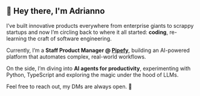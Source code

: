 ## 👋 Hey there, I'm Adrianno

I’ve built innovative products everywhere from enterprise giants to scrappy startups and now I’m circling back to where it all started: **coding**, re-learning the craft of software engineering.

Currently, I’m a **Staff Product Manager @ [Pipefy](https://www.pipefy.com)**, building an AI-powered platform that automates complex, real-world workflows.  

On the side, I’m diving into **AI agents for productivity**, experimenting with Python, TypeScript and exploring the magic under the hood of LLMs.  

Feel free to reach out, my DMs are always open. 🤝
